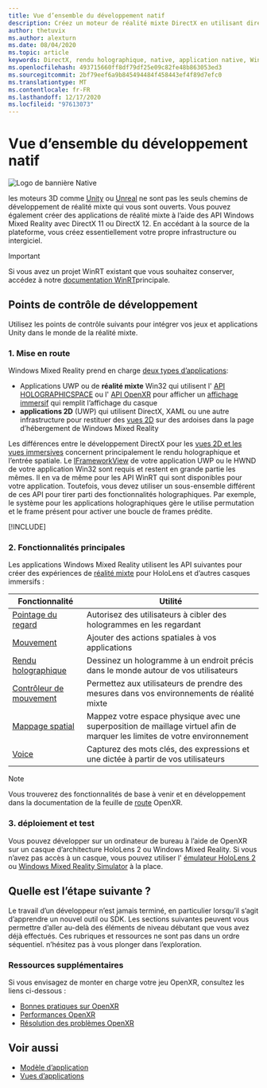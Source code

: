 ```yaml
---
title: Vue d’ensemble du développement natif
description: Créez un moteur de réalité mixte DirectX en utilisant directement les API Windows Mixed Reality.
author: thetuvix
ms.author: alexturn
ms.date: 08/04/2020
ms.topic: article
keywords: DirectX, rendu holographique, native, application native, WinRT, application WinRT, API de plateforme, moteur personnalisé, intergiciel, casque de réalité mixte, casque Windows Mixed realisation, casque de réalité virtuelle
ms.openlocfilehash: 493715660ff8df79df25e09c82fe48b863053ed3
ms.sourcegitcommit: 2bf79eef6a9b845494484f458443ef4f89d7efc0
ms.translationtype: MT
ms.contentlocale: fr-FR
ms.lasthandoff: 12/17/2020
ms.locfileid: "97613073"
---
```

# <a name="native-development-overview"></a>Vue d’ensemble du développement natif

![Logo de bannière Native](../images/native_logo_banner.png)

les moteurs 3D comme [Unity](../unity/unity-development-overview.md) ou [Unreal](../unreal/unreal-development-overview.md) ne sont pas les seuls chemins de développement de réalité mixte qui vous sont ouverts. Vous pouvez également créer des applications de réalité mixte à l’aide des API Windows Mixed Reality avec DirectX 11 ou DirectX 12. En accédant à la source de la plateforme, vous créez essentiellement votre propre infrastructure ou intergiciel. 

> [!IMPORTANT]
> Si vous avez un projet WinRT existant que vous souhaitez conserver, accédez à notre [documentation WinRT](creating-a-holographic-directx-project.md)principale. 

## <a name="development-checkpoints"></a>Points de contrôle de développement

Utilisez les points de contrôle suivants pour intégrer vos jeux et applications Unity dans le monde de la réalité mixte.

### <a name="1-getting-started"></a>1. Mise en route

Windows Mixed Reality prend en charge [deux types d’applications](../../design/app-views.md):
* Applications UWP ou de **réalité mixte** Win32 qui utilisent l' [API HOLOGRAPHICSPACE](getting-a-holographicspace.md) ou l' [API OpenXR](openxr.md) pour afficher un [affichage immersif](../../design/app-views.md) qui remplit l’affichage du casque
* **applications 2D** (UWP) qui utilisent DirectX, XAML ou une autre infrastructure pour restituer des [vues 2D](../../design/app-views.md#2d-views) sur des ardoises dans la page d’hébergement de Windows Mixed Reality

Les différences entre le développement DirectX pour les [vues 2D et les vues immersives](../../design/app-views.md) concernent principalement le rendu holographique et l’entrée spatiale. Le [IFrameworkView](https://msdn.microsoft.com/library/windows/apps/windows.applicationmodel.core.iframeworkview.aspx) de votre application UWP ou le HWND de votre application Win32 sont requis et restent en grande partie les mêmes. Il en va de même pour les API WinRT qui sont disponibles pour votre application. Toutefois, vous devez utiliser un sous-ensemble différent de ces API pour tirer parti des fonctionnalités holographiques. Par exemple, le système pour les applications holographiques gère le utilise permutation et le frame présent pour activer une boucle de frames prédite.

[!INCLUDE[](../includes/native-getting-started.md)]

### <a name="2-core-building-blocks"></a>2. Fonctionnalités principales

Les applications Windows Mixed Reality utilisent les API suivantes pour créer des expériences de [réalité mixte](../../discover/mixed-reality.md) pour HoloLens et d’autres casques immersifs :

|  Fonctionnalité  |  Utilité  |
| --- | --- |
| [Pointage du regard](../../design/gaze-and-commit.md) | Autorisez des utilisateurs à cibler des hologrammes en les regardant |
| [Mouvement](../../design/gaze-and-commit.md#composite-gestures) | Ajouter des actions spatiales à vos applications |
| [Rendu holographique](../platform-capabilities-and-apis/rendering.md) | Dessinez un hologramme à un endroit précis dans le monde autour de vos utilisateurs |
| [Contrôleur de mouvement](../../design/motion-controllers.md) | Permettez aux utilisateurs de prendre des mesures dans vos environnements de réalité mixte |
| [Mappage spatial](../../design/spatial-mapping.md) | Mappez votre espace physique avec une superposition de maillage virtuel afin de marquer les limites de votre environnement |
| [Voice](../../design/voice-input.md) | Capturez des mots clés, des expressions et une dictée à partir de vos utilisateurs |
 
> [!NOTE]
> Vous trouverez des fonctionnalités de base à venir et en développement dans la documentation de la feuille de [route](openxr.md#roadmap) OpenXR.

### <a name="3-deploying-and-testing"></a>3. déploiement et test

Vous pouvez développer sur un ordinateur de bureau à l’aide de OpenXR sur un casque d’architecture HoloLens 2 ou Windows Mixed Reality.  Si vous n’avez pas accès à un casque, vous pouvez utiliser l' [émulateur HoloLens 2](../platform-capabilities-and-apis/using-the-hololens-emulator.md) ou [Windows Mixed Reality Simulator](../platform-capabilities-and-apis/using-the-windows-mixed-reality-simulator.md) à la place.

## <a name="whats-next"></a>Quelle est l’étape suivante ?

Le travail d’un développeur n’est jamais terminé, en particulier lorsqu’il s’agit d’apprendre un nouvel outil ou SDK. Les sections suivantes peuvent vous permettre d’aller au-delà des éléments de niveau débutant que vous avez déjà effectués. Ces rubriques et ressources ne sont pas dans un ordre séquentiel. n’hésitez pas à vous plonger dans l’exploration.

### <a name="additional-resources"></a>Ressources supplémentaires

Si vous envisagez de monter en charge votre jeu OpenXR, consultez les liens ci-dessous :

* [Bonnes pratiques sur OpenXR](openxr-best-practices.md)
* [Performances OpenXR](openxr-performance.md)
* [Résolution des problèmes OpenXR](openxr-troubleshooting.md)

## <a name="see-also"></a>Voir aussi
* [Modèle d’application](../../design/app-model.md)
* [Vues d’applications](../../design/app-views.md)
